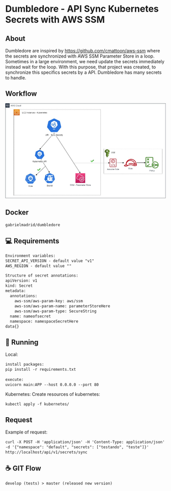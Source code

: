 # Dumbledore - API Sync Kubernetes Secrets with AWS SSM

## About

Dumbledore are inspired by https://github.com/cmattoon/aws-ssm where the secrets are synchronized with AWS SSM Parameter Store in a loop. 
Sometimes in a large environment, we need update the secrets immediately instead wait for the loop. With this purpose, that project was created, to synchronize this specifics secrets by a API. Dumbledore has many secrets to handle.

## Workflow

![Workflow](api-flow.jpg)

## Docker

````
gabrielmadrid/dumbledore
````

## 💻 Requirements

````
Environment variables:
SECRET_API_VERSION - default value "v1"
AWS_REGION - default value ""
````
````
Structure of secret annotations:
apiVersion: v1
kind: Secret
metadata:
  annotations:
    aws-ssm/aws-param-key: aws/ssm
    aws-ssm/aws-param-name: parameterStoreHere
    aws-ssm/aws-param-type: SecureString
  name: nameofsecret
  namespace: namespaceSecretHere
data{}
````

## 🚀 Running
 
Local:
```
install packages:
pip install -r requirements.txt

execute:
uvicorn main:APP --host 0.0.0.0 --port 80
```

Kubernetes:
Create resources of kubernetes:
````
kubectl apply -f kubernetes/
````

## Request

Example of request:
````
curl -X POST -H 'application/json' -H 'Content-Type: application/json' -d '{"namespace": "default", "secrets": ["testando", "teste"]}' http://localhost/api/v1/secrets/sync
````

## ☕ GIT Flow

```
develop (tests) > master (released new version)
```
